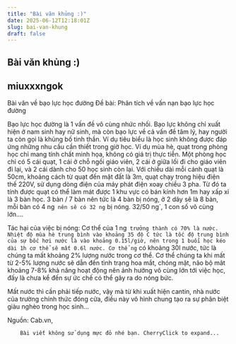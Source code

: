 ```yaml
---
title: "Bài văn khủng :)"
date: 2025-06-12T12:18:01Z
slug: bai-van-khung
draft: false
---
```


## Bài văn khủng :)

## miuxxxngok

Bài văn về bạo lực học đường 
Đề bài: Phân tích về vấn nạn bạo lực học đường
 

 
Bạo lực học đường là 1 vấn đề vô cùng nhức nhối. Bạo lực không chỉ xuất hiện ở nam sinh hay nữ sinh, mà còn bạo lực về cả vấn đề tâm lý, hay người ta còn gọi là khủng bố tinh thần. Ví dụ tiêu biểu là học sinh không được đáp ứng những nhu cầu cần thiết trong giờ học. Ví dụ mùa hè, quạt trong phòng học chỉ mang tính chất minh họa, không có giá trị thực tiễn. Một phòng học chỉ có 5 cái quạt, 1 cái ở chỗ ngồi giáo viên, 2 cái ở giữa lối đi cho giáo viên đi lại, và 2 cái dành cho 50 học sinh còn lại. Với chiều dài mỗi cánh quạt là 50cm, khoảng cách từ quạt đến mặt đất là 3m, quạt chạy trong hiệu điện thế 220V, sử dụng dòng điện của máy phát điện xoay chiều 3 pha. Từ đó ta tính được quạt có thể làm mát được 1 khu vực có bán kính hơn 1m hay xấp xỉ là 3 bàn học. 3 bàn / 7 bàn nên tức là 4 bàn bị nóng, ở 2 dãy sẽ là 8 bàn, mỗi bàn có 4 ng` nên sẽ có 32 ng` bị nóng. 32/50 ng`, 1 con số vô cùng lớn....
 
Tác hại của việc bị nóng: Cơ thể của 1 ng` trưởng thành có 70% là nước. Nhiệt độ mùa hè trung bình vào khoảng 35 độ C tức là tốc độ trung bình của sự bốc hơi nước là vào khoảng 0.15l/giờ, nên trong 1 buổi học kéo dài 1h cơ thể sẽ mất 0.6l nước. Cơ thể ng` có khoảng 30l nước, tức là chúng ta mất khoảng 2% lượng nước trong cơ thể. Cơ thể chúng ta khi mất từ 2-5% lượng nước sẽ dẫn đến tình trạng hoa mắt, chóng mặt, não bộ mât khoảng 7-8% khả năng hoạt động nên ảnh hưởng vô cùng lớn tới việc học, đấy là chưa kể đến sự ức chế có thể gây ra do nóng bức.
 
Mất nước thì cần phải tiếp nước, vậy mà từ khi xuất hiện cantin, nhà nước của trường chính thức đóng cửa, điều này vô hình chung tạo ra sự phân biệt giàu nghèo trong học sinh...
 
Nguồn: Cab.vn,
 




	
		
		Bài viết không sử dụng mực đỏ nhé bạn. CherryClick to expand...